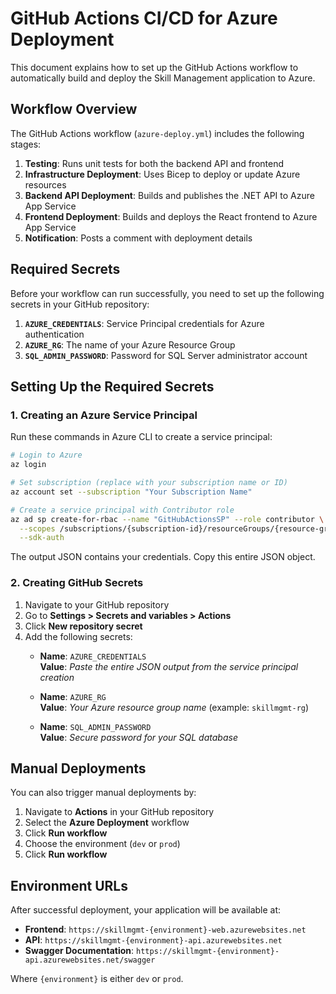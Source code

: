 # GitHub Actions CI/CD for Azure Deployment

This document explains how to set up the GitHub Actions workflow to automatically build and deploy the Skill Management application to Azure.

## Workflow Overview

The GitHub Actions workflow (`azure-deploy.yml`) includes the following stages:

1. **Testing**: Runs unit tests for both the backend API and frontend
2. **Infrastructure Deployment**: Uses Bicep to deploy or update Azure resources
3. **Backend API Deployment**: Builds and publishes the .NET API to Azure App Service
4. **Frontend Deployment**: Builds and deploys the React frontend to Azure App Service
5. **Notification**: Posts a comment with deployment details

## Required Secrets

Before your workflow can run successfully, you need to set up the following secrets in your GitHub repository:

1. **`AZURE_CREDENTIALS`**: Service Principal credentials for Azure authentication
2. **`AZURE_RG`**: The name of your Azure Resource Group
3. **`SQL_ADMIN_PASSWORD`**: Password for SQL Server administrator account

## Setting Up the Required Secrets

### 1. Creating an Azure Service Principal

Run these commands in Azure CLI to create a service principal:

```bash
# Login to Azure
az login

# Set subscription (replace with your subscription name or ID)
az account set --subscription "Your Subscription Name"

# Create a service principal with Contributor role
az ad sp create-for-rbac --name "GitHubActionsSP" --role contributor \
  --scopes /subscriptions/{subscription-id}/resourceGroups/{resource-group} \
  --sdk-auth
```

The output JSON contains your credentials. Copy this entire JSON object.

### 2. Creating GitHub Secrets

1. Navigate to your GitHub repository
2. Go to **Settings > Secrets and variables > Actions**
3. Click **New repository secret**
4. Add the following secrets:
   - **Name**: `AZURE_CREDENTIALS`  
     **Value**: *Paste the entire JSON output from the service principal creation*

   - **Name**: `AZURE_RG`  
     **Value**: *Your Azure resource group name* (example: `skillmgmt-rg`)

   - **Name**: `SQL_ADMIN_PASSWORD`  
     **Value**: *Secure password for your SQL database*

## Manual Deployments

You can also trigger manual deployments by:

1. Navigate to **Actions** in your GitHub repository
2. Select the **Azure Deployment** workflow
3. Click **Run workflow**
4. Choose the environment (`dev` or `prod`)
5. Click **Run workflow**

## Environment URLs

After successful deployment, your application will be available at:

- **Frontend**: `https://skillmgmt-{environment}-web.azurewebsites.net`
- **API**: `https://skillmgmt-{environment}-api.azurewebsites.net`
- **Swagger Documentation**: `https://skillmgmt-{environment}-api.azurewebsites.net/swagger`

Where `{environment}` is either `dev` or `prod`.
